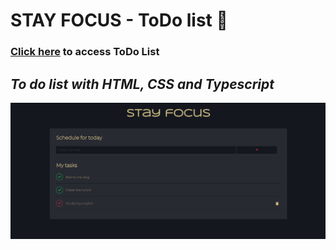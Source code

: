 # STAY FOCUS - ToDo list 🎯
### [Click here](https://anic4cio.github.io/todo-list/) to access ToDo List 
## _To do list with HTML, CSS and Typescript_

<img src="todo-list-screenshot.png" alt="todo-list-screenshot">
